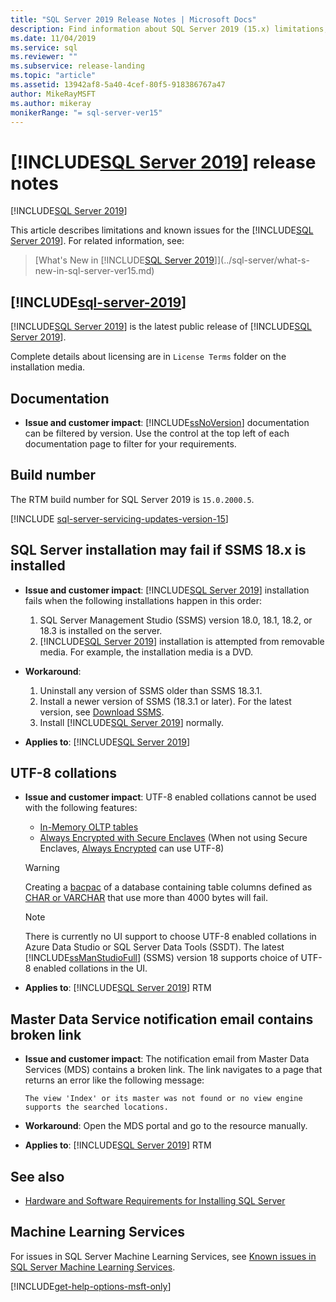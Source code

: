 ```yaml
---
title: "SQL Server 2019 Release Notes | Microsoft Docs"
description: Find information about SQL Server 2019 (15.x) limitations, known issues, help resources, and other release notes.
ms.date: 11/04/2019
ms.service: sql
ms.reviewer: ""
ms.subservice: release-landing
ms.topic: "article"
ms.assetid: 13942af8-5a40-4cef-80f5-918386767a47
author: MikeRayMSFT
ms.author: mikeray
monikerRange: "= sql-server-ver15"
---
```

# [!INCLUDE[SQL Server 2019](../includes/sssql19-md.md)] release notes
[!INCLUDE[SQL Server 2019](../includes/applies-to-version/sqlserver2019.md)]

This article describes limitations and known issues for the [!INCLUDE[SQL Server 2019](../includes/sssql19-md.md)]. For related information, see:

> [What's New in [!INCLUDE[SQL Server 2019](../includes/sssql19-md.md)]](../sql-server/what-s-new-in-sql-server-ver15.md)

## [!INCLUDE[sql-server-2019](../includes/sssql19-md.md)]

[!INCLUDE[SQL Server 2019](../includes/sssql19-md.md)] is the latest public release of [!INCLUDE[SQL Server 2019](../includes/ssnoversion-md.md)].

Complete details about licensing are in `License Terms` folder on the installation media.

## Documentation

- **Issue and customer impact**: [!INCLUDE[ssNoVersion](../includes/ssnoversion-md.md)] documentation can be filtered by version. Use the control at the top left of each documentation page to filter for your requirements.

## Build number

The RTM build number for SQL Server 2019 is `15.0.2000.5`.

[!INCLUDE [sql-server-servicing-updates-version-15](../includes/sql-server-servicing-updates-version-15.md)]

## SQL Server installation may fail if SSMS 18.x is installed

- **Issue and customer impact**: [!INCLUDE[SQL Server 2019](../includes/sssql19-md.md)] installation fails when the following installations happen in this order:
  1. SQL Server Management Studio (SSMS) version 18.0, 18.1, 18.2, or 18.3 is installed on the server.
  1. [!INCLUDE[SQL Server 2019](../includes/sssql19-md.md)] installation is attempted from removable media. For example, the installation media is a DVD.

- **Workaround**:
  1. Uninstall any version of SSMS older than SSMS 18.3.1.
  1. Install a newer version of SSMS (18.3.1 or later). For the latest version, see [Download SSMS](../ssms/download-sql-server-management-studio-ssms.md).
  1. Install [!INCLUDE[SQL Server 2019](../includes/sssql19-md.md)] normally.

- **Applies to**: [!INCLUDE[SQL Server 2019](../includes/sssql19-md.md)]

## UTF-8 collations

- **Issue and customer impact**: UTF-8 enabled collations cannot be used with the following features:
  - [In-Memory OLTP tables](../relational-databases/in-memory-oltp/introduction-to-memory-optimized-tables.md)
  - [Always Encrypted with Secure Enclaves](../relational-databases/security/encryption/always-encrypted-enclaves.md) (When not using Secure Enclaves, [Always Encrypted](../relational-databases/security/encryption/always-encrypted-database-engine.md) can use UTF-8)

  > [!WARNING]
  > Creating a [bacpac](../relational-databases/data-tier-applications/data-tier-applications.md#bacpac) of a database containing table columns defined as [CHAR or VARCHAR](../t-sql/data-types/char-and-varchar-transact-sql.md) that use more than 4000 bytes will fail.
  
  > [!NOTE]
  > There is currently no UI support to choose UTF-8 enabled collations in Azure Data Studio or SQL Server Data Tools (SSDT). The latest [!INCLUDE[ssManStudioFull](../includes/ssmanstudiofull-md.md)] (SSMS) version 18 supports choice of UTF-8 enabled collations in the UI.

- **Applies to**: [!INCLUDE[SQL Server 2019](../includes/sssql19-md.md)] RTM

## Master Data Service notification email contains broken link

- **Issue and customer impact**: The notification email from Master Data Services (MDS) contains a broken link. The link navigates to a page that returns an error like the following message:

   `The view 'Index' or its master was not found or no view engine supports the searched locations.`

- **Workaround**: Open the MDS portal and go to the resource manually.

- **Applies to**: [!INCLUDE[SQL Server 2019](../includes/sssql19-md.md)] RTM

## See also

- [Hardware and Software Requirements for Installing SQL Server](./install/hardware-and-software-requirements-for-installing-sql-server-2019.md)

## Machine Learning Services

For issues in SQL Server Machine Learning Services, see [Known issues in SQL Server Machine Learning Services](../machine-learning/troubleshooting/known-issues-for-sql-server-machine-learning-services.md).

[!INCLUDE[get-help-options-msft-only](../includes/paragraph-content/get-help-options.md)]